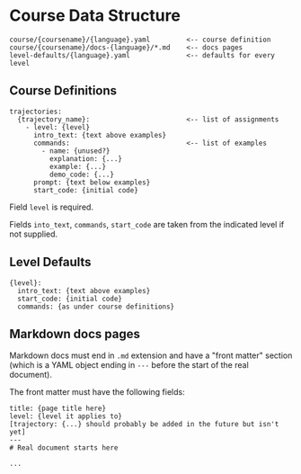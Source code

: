 Course Data Structure
=====================

```
course/{coursename}/{language}.yaml         <-- course definition
course/{coursename}/docs-{language}/*.md    <-- docs pages
level-defaults/{language}.yaml              <-- defaults for every level
```

## Course Definitions

```
trajectories:
  {trajectory_name}:                        <-- list of assignments
    - level: {level}
      intro_text: {text above examples}
      commands:                             <-- list of examples
        - name: {unused?}
          explanation: {...}
          example: {...}
          demo_code: {...}
      prompt: {text below examples}
      start_code: {initial code}
```

Field `level` is required.

Fields `into_text`, `commands`, `start_code` are taken from the indicated
level if not supplied.

## Level Defaults

```
{level}:
  intro_text: {text above examples}
  start_code: {initial code}
  commands: {as under course definitions}
```

## Markdown docs pages

Markdown docs must end in `.md` extension and have a "front matter" section
(which is a YAML object ending in `---` before the start of the real document).

The front matter must have the following fields:

```
title: {page title here}
level: {level it applies to}
[trajectory: {...} should probably be added in the future but isn't yet]
---
# Real document starts here

...
```

